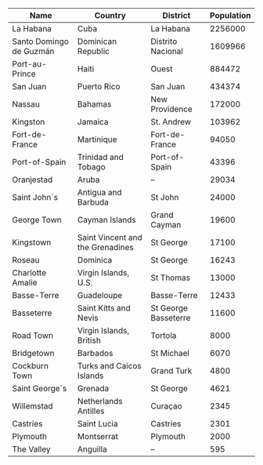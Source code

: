 | Name | Country | District | Population |
| --- | --- | --- | --- |
| La Habana | Cuba | La Habana | 2256000 |  |
| Santo Domingo de Guzmán | Dominican Republic | Distrito Nacional | 1609966 |  |
| Port-au-Prince | Haiti | Ouest | 884472 |  |
| San Juan | Puerto Rico | San Juan | 434374 |  |
| Nassau | Bahamas | New Providence | 172000 |  |
| Kingston | Jamaica | St. Andrew | 103962 |  |
| Fort-de-France | Martinique | Fort-de-France | 94050 |  |
| Port-of-Spain | Trinidad and Tobago | Port-of-Spain | 43396 |  |
| Oranjestad | Aruba | – | 29034 |  |
| Saint John´s | Antigua and Barbuda | St John | 24000 |  |
| George Town | Cayman Islands | Grand Cayman | 19600 |  |
| Kingstown | Saint Vincent and the Grenadines | St George | 17100 |  |
| Roseau | Dominica | St George | 16243 |  |
| Charlotte Amalie | Virgin Islands, U.S. | St Thomas | 13000 |  |
| Basse-Terre | Guadeloupe | Basse-Terre | 12433 |  |
| Basseterre | Saint Kitts and Nevis | St George Basseterre | 11600 |  |
| Road Town | Virgin Islands, British | Tortola | 8000 |  |
| Bridgetown | Barbados | St Michael | 6070 |  |
| Cockburn Town | Turks and Caicos Islands | Grand Turk | 4800 |  |
| Saint George´s | Grenada | St George | 4621 |  |
| Willemstad | Netherlands Antilles | Curaçao | 2345 |  |
| Castries | Saint Lucia | Castries | 2301 |  |
| Plymouth | Montserrat | Plymouth | 2000 |  |
| The Valley | Anguilla | – | 595 |  |
